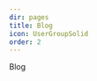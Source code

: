 ```yaml
---
dir: pages
title: Blog
icon: UserGroupSolid
order: 2
---
```


<script>
  import { Section } from 'flowbite-svelte-blocks';

  let defaults = `
    text-[90px]
    font-semibold
    font-basier
    leading-[72px]
    text-4xl 
    xs:text-5xl 
    sm:text-6xl 
    md:text-7xl 
    lg:text-8xl 
    xl:text-9xl 
  `;
</script>

<Section class="bg-white dark:bg-base-100 min-h-[100vh]">

  <div class="
  w-full 
  my-30 
  min-h-[60vh] 
  text-black 
  dark:text-white
  text-center">
    <span class={`${defaults}`}>Blog</span>
  </div>
 
</Section>
